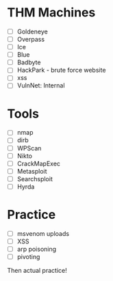 
# THM Machines

- [ ] Goldeneye
- [ ] Overpass
- [ ] Ice
- [ ] Blue
- [ ] Badbyte
- [ ] HackPark - brute force website
- [ ] xss
- [ ] VulnNet: Internal
# Tools
- [ ] nmap
- [ ] dirb
- [ ] WPScan
- [ ] Nikto
- [ ] CrackMapExec
- [ ] Metasploit
- [ ] Searchsploit
- [ ] Hyrda

# Practice
- [ ] msvenom uploads
- [ ] XSS
- [ ] arp poisoning
- [ ] pivoting

Then actual practice!
